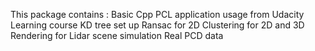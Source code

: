 This package contains :
Basic Cpp PCL application usage from Udacity Learning course 
KD tree set up 
Ransac for 2D 
Clustering for 2D and 3D 
Rendering for Lidar scene simulation 
Real PCD data 

